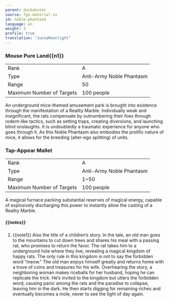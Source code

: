 ```yaml
---
parent: daikokuten
source: fgo-material-xv
id: noble-phantasm
language: en
weight: 3
profile: true
translation: "JunnaMoonlight"
---
```


### Mouse Pure Land{{n1}}

<table>
  <tr><td>Rank</td><td>A</td></tr>
  <tr><td>Type</td><td>Anti-Army Noble Phantasm</td></tr>
  <tr><td>Range</td><td>50</td></tr>
  <tr><td>Maximum Number of Targets</td><td>100 people</td></tr>
</table>

An underground mice-themed amusement park is brought into existence through the manifestation of a Reality Marble. Individually weak and insignificant, the rats compensate by outnumbering their foes through rodent-like tactics, such as setting traps, creating diversions, and launching blind onslaughts. It is undoubtedly a traumatic experience for anyone who goes through it. As this Noble Phantasm also embodies the prolific nature of mice, it allows for the breeding (alter-ego splitting) of units.

### Tap-Appear Mallet

<table>
  <tr><td>Rank</td><td>A</td></tr>
  <tr><td>Type</td><td>Anti-Army Noble Phantasm</td></tr>
  <tr><td>Range</td><td>1~50</td></tr>
  <tr><td>Maximum Number of Targets</td><td>100 people</td></tr>
</table>

A magical furnace packing substantial reserves of magical energy, capable of explosively discharging this power to instantly allow the casting of a Reality Marble.

##### {{notes}}

1. {{note1}} Also the title of a children’s story. In the tale, an old man goes to the mountains to cut down trees and shares his meal with a passing rat, who promises to return the favor. The rat takes him to a underground hole where they live, revealing a magical kingdom of happy rats. The only rule in this kingdom is not to say the forbidden word “meow.” The old man enjoys himself greatly and returns home with a trove of coins and treasures for his wife. Overhearing the story, a neighboring woman makes riceballs for her husband, hoping he can replicate the trick. He’s invited to the kingdom but utters the forbidden word, causing panic among the rats and the paradise to collapse, leaving him in the dark. He then starts digging for remaining riches and eventually becomes a mole, never to see the light of day again.
